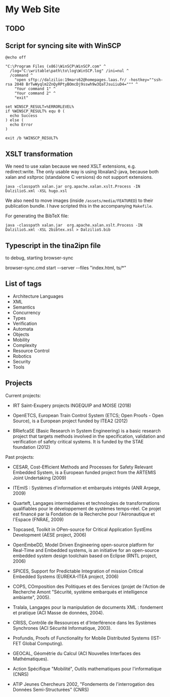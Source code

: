 # My Web Site

## TODO

## Script for syncing site with WinSCP

````shell
@echo off

"C:\Program Files (x86)\WinSCP\WinSCP.com" ^
  /log="C:\writable\path\to\log\WinSCP.log" /ini=nul ^
  /command ^
    "open sftp://dalzilio:19mars62@homepages.laas.fr/ -hostkey=""ssh-rsa 2048 BrTwWyqlm2ZnQyRPtyBOmcDj9sswh9w3QaTJsuiiuD4=""" ^
    "Your command 1" ^
    "Your command 2" ^
    "exit"

set WINSCP_RESULT=%ERRORLEVEL%
if %WINSCP_RESULT% equ 0 (
  echo Success
) else (
  echo Error
)

exit /b %WINSCP_RESULT%
````

## XSLT transformation

We need to use xalan because we need XSLT extensions, e.g. redirect:write. The
only usable way is using libxalan2-java, because both xalan and xsltproc
(standalone C versions) do not support extensions.

```shell
java -classpath xalan.jar org.apache.xalan.xslt.Process -IN DalzilioS.xml -XSL hugo.xsl
```

We also need to move images (inside `/assets/media/FEATURED`) to their publication
bundle. I have scripted this in the accompanying `Makefile`.

For generating the BibTeX file:

```shell
java -classpath xalan.jar  org.apache.xalan.xslt.Process -IN DalzilioS.xml -XSL 2bibtex.xsl > DalzilioS.bib
```

## Typescript in the tina2ipn file

to debug, starting browser-sync

 browser-sync.cmd start --server --files "index.html, ts/*"

## List of tags

* Architecture Languages
* XML
* Semantics
* Concurrency
* Types
* Verification
* Automata
* Objects
* Mobility
* Complexity
* Resource Control
* Robotics
* Security
* Tools

## Projects

Current projects:

* IRT Saint-Exupery projects INGEQUIP and MOISE (2018)

* OpenETCS, European Train Control System (ETCS; Open Proofs - Open Source), is a European project funded by ITEA2 (2012)

* BRiefcaSE (Basic Research in System Engineering) is a basic research project
  that targets methods involved in the specification, validation and
  verification of safety critical systems. It is funded by the STAE foundation
  (2012)

Past projects:

* CESAR, Cost-Efficient Methods and Processes for Safety Relevant Embedded
  System, is a European funded project from the ARTEMIS Joint Undertaking (2009)

* ITEmIS : Systèmes d'information et embarqués intégrés (ANR Arpege, 2009)

* Quarteft, Langages intermédiaires et technologies de transformations
  qualifiables pour le développement de systèmes temps-réel. Ce projet est
  financé par la Fondation de la Recherche pour l'Aéronautique et l'Espace
  (FNRAE, 2009)

* Topcased, Toolkit in OPen-source for Critical Application SystEms Development
  (AESE project, 2006)

* OpenEmbeDD, Model Driven Engineering open-source platform for Real-Time and
  Embedded systems, is an initiative for an open-source embedded system design
  toolchain based on Eclipse (RNTL project, 2006)

* SPICES, Support for Predictable Integration of mission Critical Embedded
  Systems (EUREKA-ITEA project, 2006)

* COPS, COmposition des Politiques et des Services (projet de l'Action de
  Recherche Amont "Sécurité, système embarqués et intelligence ambiante", 2005).

* Tralala, Langages pour la manipulation de documents XML : fondement et
  pratique (ACI Masse de données, 2004).

* CRISS, Contrôle de Ressources et d'Interférence dans les Systèmes Synchrones
  (ACI Sécurité Informatique, 2003).

* Profundis, Proofs of Functionality for Mobile Distributed Systems (IST-FET
  Global Computing).

* GEOCAL, Géométrie du Calcul (ACI Nouvelles Interfaces des Mathématiques).

* Action Spécifique "Mobilité", Outils mathematiques pour l'informatique (CNRS)

* ATIP Jeunes Chercheurs 2002, "Fondements de l'interrogation des Données
  Semi-Structurées" (CNRS)
